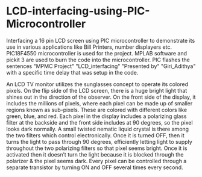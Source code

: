 # LCD-interfacing-using-PIC-Microcontroller
Interfacing a 16 pin LCD screen using PIC microcontroller to demonstrate its use in various applications like Bill Printers, number displayers etc. 
PIC18F4550 microcontroller is used for the project. MPLAB software and pickit 3 are used to burn the code into the microcontroller. 
PIC flashes the sentences "MPMC Project" "LCD_interfacing" "Presented by" "Giri_Adithya" with a specific time delay that was setup in the code. 


An LCD TV monitor utilizes the sunglasses concept to operate its colored pixels. 
On the flip side of the LCD screen, there is a huge bright light that shines out in the direction of the observer. On the front side of the display, it includes the millions of pixels, where each pixel can be made up of smaller regions known as sub-pixels. These are colored with different colors like green, blue, and red. Each
pixel in the display includes a polarizing glass filter at the backside and the front side includes at 90 degrees, so the pixel looks dark normally.
A small twisted nematic liquid crystal is there among the two filters which control electronically. Once it is turned OFF, then it turns the light to pass through 90 degrees, efficiently letting light to supply throughout the two polarizing filters so that pixel seems bright. Once it is activated then it doesn’t turn the light because it is blocked through the polarizer & the pixel seems dark. Every pixel can be controlled through a separate transistor by turning ON and OFF several times
every second.
